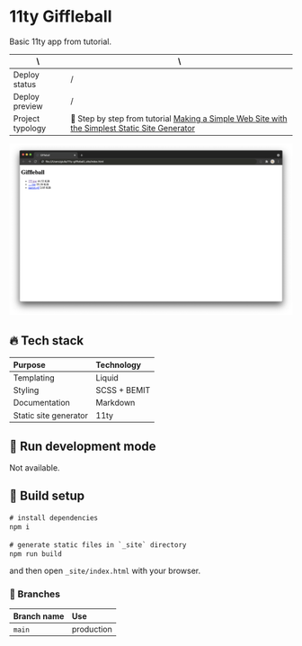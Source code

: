 # 11ty Giffleball

Basic 11ty app from tutorial.

| \                | \                                                                                                                                                                                                               |
|------------------|-----------------------------------------------------------------------------------------------------------------------------------------------------------------------------------------------------------------|
| Deploy status    | /                                                                                                                                                                                                              |
| Deploy preview   | /                                                                                                                                                                                                               |
| Project typology | 📒  Step by step from tutorial [Making a Simple Web Site with the Simplest Static Site Generator](https://medium.com/@11ty/making-a-simple-web-site-with-the-simplest-static-site-generator-level-1-7fc6febca1) |


![project preview](docs/project-preview.png)

## 🔥 Tech stack

| Purpose               | Technology   |
|:----------------------|:-------------|
| Templating            | Liquid       |
| Styling               | SCSS + BEMIT |
| Documentation         | Markdown     |
| Static site generator | 11ty         |

## 🌊 Run development mode

Not available.

## 🧳 Build setup

```shell
# install dependencies
npm i

# generate static files in `_site` directory
npm run build
```

and then open `_site/index.html` with your browser.

### 🌿 Branches

| Branch name | Use        |
|:------------|:-----------|
| `main`      | production |
